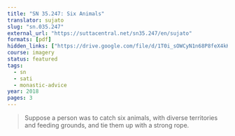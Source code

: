 ```yaml
---
title: "SN 35.247: Six Animals"
translator: sujato
slug: "sn.035.247"
external_url: "https://suttacentral.net/sn35.247/en/sujato"
formats: [pdf]
hidden_links: ["https://drive.google.com/file/d/1T0i_sOWCyN1n68P8feX4kKbifCUDWa0L/view?usp=drivesdk"]
course: imagery
status: featured
tags:
  - sn
  - sati
  - monastic-advice
year: 2018
pages: 3
---
```


> Suppose a person was to catch six animals, with diverse territories and feeding grounds, and tie them up with a strong rope.
